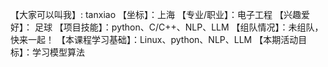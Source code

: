 【大家可以叫我】: tanxiao
【坐标】：上海
【专业/职业】：电子工程
【兴趣爱好】： 足球
【项目技能】：python、C/C++、NLP、LLM
【组队情况】：未组队，快来一起！
【本课程学习基础】：Linux、python、NLP、LLM
【本期活动目标】：学习模型算法